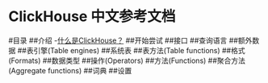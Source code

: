 ClickHouse 中文参考文档
========================
#目录
##介绍
-[什么是ClickHouse？](https://github.com/sparkthu/clickhouse-doc-cn/blob/master/01introduction/whatis.md)
##开始尝试
##接口
##查询语言
##额外数据
##表引擎(Table engines)
##系统表
##表方法(Table functions)
##格式(Formats)
##数据类型
##操作(Operators)
##方法(Functions)
##聚合方法(Aggregate functions)
##词典
##设置


